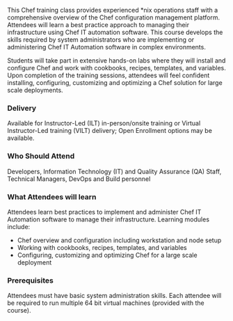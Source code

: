 <!-- Chef Fundamentals -->

This Chef training class provides experienced \*nix operations staff with a comprehensive overview of the Chef configuration management platform. Attendees will learn a best practice approach to managing their infrastructure using Chef IT automation software. This course develops the skills required by system administrators who are implementing or administering Chef IT Automation software in complex environments.

Students will take part in extensive hands-on labs where they will install and configure Chef and work with cookbooks, recipes, templates, and variables. Upon completion of the training sessions, attendees will feel confident installing, configuring, customizing and optimizing a Chef solution for large scale deployments.


### Delivery

Available for Instructor-Led (ILT) in-person/onsite training or Virtual Instructor-Led training (VILT) delivery; Open Enrollment options may be available.


### Who Should Attend

Developers, Information Technology (IT) and Quality Assurance (QA) Staff, Technical Managers, DevOps and Build personnel


### What Attendees will learn

Attendees learn best practices to implement and administer Chef IT Automation software to manage their infrastructure.
Learning modules include:

- Chef overview and configuration including workstation and node setup
- Working with cookbooks, recipes, templates, and variables
- Configuring, customizing and optimizing Chef for a large scale deployment

### Prerequisites

Attendees must have basic system administration skills. Each attendee will be required to run multiple 64 bit virtual
machines (provided with the course).
